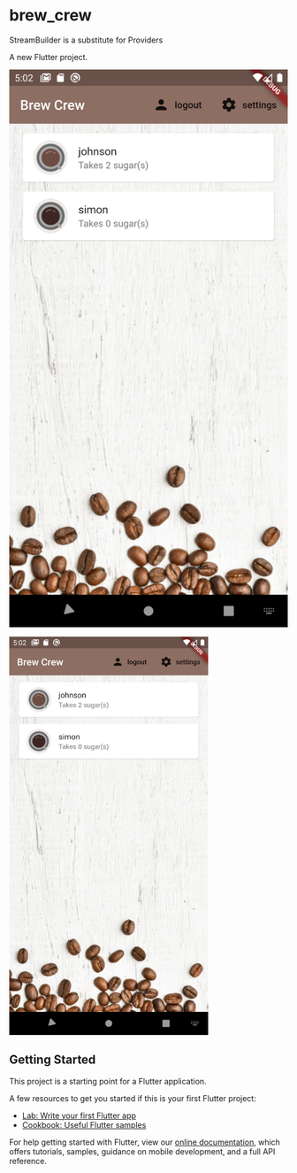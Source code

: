 # brew_crew

StreamBuilder is a substitute for Providers

A new Flutter project.

![brew_crew screenshot](https://github.com/TheElectricBlender/brew_crew/blob/master/assets/screenshot.png)

<img src="https://github.com/TheElectricBlender/brew_crew/blob/master/assets/screenshot.png" width="360">

## Getting Started

This project is a starting point for a Flutter application.

A few resources to get you started if this is your first Flutter project:

- [Lab: Write your first Flutter app](https://flutter.dev/docs/get-started/codelab)
- [Cookbook: Useful Flutter samples](https://flutter.dev/docs/cookbook)

For help getting started with Flutter, view our
[online documentation](https://flutter.dev/docs), which offers tutorials,
samples, guidance on mobile development, and a full API reference.

